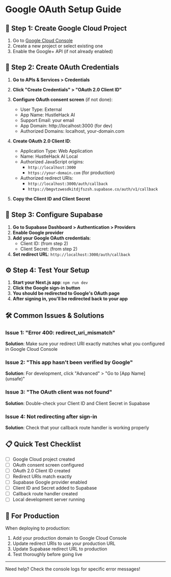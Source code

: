 # Google OAuth Setup Guide

## 🎯 **Step 1: Create Google Cloud Project**

1. Go to [Google Cloud Console](https://console.cloud.google.com/)
2. Create a new project or select existing one
3. Enable the Google+ API (if not already enabled)

## 🔑 **Step 2: Create OAuth Credentials**

1. **Go to APIs & Services > Credentials**
2. **Click "Create Credentials" > "OAuth 2.0 Client ID"**
3. **Configure OAuth consent screen** (if not done):
   - User Type: External
   - App Name: HustleHack AI
   - Support Email: your email
   - App Domain: http://localhost:3000 (for dev)
   - Authorized Domains: localhost, your-domain.com

4. **Create OAuth 2.0 Client ID**:
   - Application Type: Web Application
   - Name: HustleHack AI Local
   - Authorized JavaScript origins:
     - `http://localhost:3000`
     - `https://your-domain.com` (for production)
   - Authorized redirect URIs:
     - `http://localhost:3000/auth/callback`
     - `https://bmgvtzwesdkitdjfszsh.supabase.co/auth/v1/callback`

5. **Copy the Client ID and Client Secret**

## 🔧 **Step 3: Configure Supabase**

1. **Go to Supabase Dashboard > Authentication > Providers**
2. **Enable Google provider**
3. **Add your Google OAuth credentials**:
   - Client ID: (from step 2)
   - Client Secret: (from step 2)
4. **Set redirect URL**: `http://localhost:3000/auth/callback`

## ⚙️ **Step 4: Test Your Setup**

1. **Start your Next.js app**: `npm run dev`
2. **Click the Google sign-in button**
3. **You should be redirected to Google's OAuth page**
4. **After signing in, you'll be redirected back to your app**

## 🛠️ **Common Issues & Solutions**

### Issue 1: "Error 400: redirect_uri_mismatch"
**Solution**: Make sure your redirect URI exactly matches what you configured in Google Cloud Console

### Issue 2: "This app hasn't been verified by Google"
**Solution**: For development, click "Advanced" > "Go to [App Name] (unsafe)"

### Issue 3: "The OAuth client was not found"
**Solution**: Double-check your Client ID and Client Secret in Supabase

### Issue 4: Not redirecting after sign-in
**Solution**: Check that your callback route handler is working properly

## 📋 **Quick Test Checklist**

- [ ] Google Cloud project created
- [ ] OAuth consent screen configured
- [ ] OAuth 2.0 Client ID created
- [ ] Redirect URIs match exactly
- [ ] Supabase Google provider enabled
- [ ] Client ID and Secret added to Supabase
- [ ] Callback route handler created
- [ ] Local development server running

## 🔄 **For Production**

When deploying to production:
1. Add your production domain to Google Cloud Console
2. Update redirect URIs to use your production URL
3. Update Supabase redirect URL to production
4. Test thoroughly before going live

---

Need help? Check the console logs for specific error messages!
